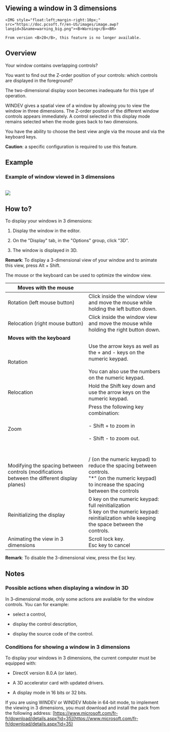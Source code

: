 


## Viewing a window in 3 dimensions 
			

<DIV class="specObsolete">
	<IMG style="float:left;margin-right:10px;" src="https://doc.pcsoft.fr/en-US/images/image.awp?langid=3&name=warning_big.png"><B>Warning</B><BR>
	From version <B>28</B>, this feature is no longer available.
</DIV><a name="NOTE1"></a>
<a name="NOTE1_1"></a>


## Overview
<a name="overview_ELTTEXTE000184"></a>
Your window contains overlapping controls?

You want to find out the Z-order position of your controls: which controls are displayed in the foreground?

The two-dimensional display soon becomes inadequate for this type of operation.

WINDEV gives a spatial view of a window by allowing you to view the window in three dimensions. The Z-order position of the different window controls appears immediately. A control selected in this display mode remains selected when the mode goes back to two dimensions.

You have the ability to choose the best view angle via the mouse and via the keyboard keys.

**Caution**: a specific configuration is required to use this feature.

<a name="NOTE2"></a>
<a name="NOTE2_1"></a>


## Example
<a name="example_ELTTEXTE000208"></a>


### Example of window viewed in 3 dimensions
<a name="example_window_viewed_3_dimensions_ELTPARAGRAPHE000029"></a>
<br>![](https://doc.pcsoft.fr/en-US/images/image.awp?langid=3&name=Vue3D.gif)


<a name="NOTE3"></a>
<a name="NOTE3_1"></a>


## How to?
<a name="how_ELTTEXTE000232"></a>
To display your windows in 3 dimensions:

1. Display the window in the editor.

2. On the "Display" tab, in the "Options" group, click "3D".

3. The window is displayed in 3D.




**Remark**: To display a 3-dimensional view of your window and to animate this view, press Alt + Shift.

The mouse or the keyboard can be used to optimize the window view.

| Moves with the mouse |   |
| --- | --- |
| Rotation (left mouse button) | Click inside the window view and move the mouse while holding the left button down. |
| Relocation (right mouse button) | Click inside the window view and move the mouse while holding the right button down. |
| **Moves with the keyboard** |   |
| Rotation | Use the arrow keys as well as the + and - keys on the numeric keypad.<br><br>You can also use the numbers on the numeric keypad. |
| Relocation | Hold the Shift key down and use the arrow keys on the numeric keypad. |
| Zoom | Press the following key combination:<br><br>- Shift + to zoom in<br><br>- Shift - to zoom out.<br><br><br> |
| Modifying the spacing between controls (modifications between the different display planes) | / (on the numeric keypad) to reduce the spacing between controls.<br>"\*" (on the numeric keypad) to increase the spacing between the controls |
| Reinitializing the display | 0 key on the numeric keypad: full reinitialization<br>5 key on the numeric keypad: reinitialization while keeping the space between the controls. |
| Animating the view in 3 dimensions | Scroll lock key.<br>Esc key to cancel |

**Remark**: To disable the 3-dimensional view, press the Esc key.

<a name="NOTE4"></a>
<a name="NOTE4_1"></a>


## Notes
<a name="notes_ELTTEXTE000256"></a>


### Possible actions when displaying a window in 3D
<a name="possible_actions_when_displaying_window_3d_ELTPARAGRAPHE000116"></a>

In 3-dimensional mode, only some actions are available for the window controls. You can for example:

- select a control,

- display the control description,

- display the source code of the control.



<a name="NOTE4_2"></a>


### Conditions for showing a window in 3 dimensions
<a name="conditions_for_showing_window_3_dimensions_ELTPARAGRAPHE000127"></a>

To display your windows in 3 dimensions, the current computer must be equipped with:

- DirectX version 8.0.A (or later).

- A 3D accelerator card with updated drivers.

- A display mode in 16 bits or 32 bits.




If you are using WINDEV or WINDEV Mobile in 64-bit mode, to implement the viewing in 3 dimensions, you must download and install the pack from the following address: [https://www.microsoft.com/fr-fr/download/details.aspx?id=35](https://www.microsoft.com/fr-fr/download/details.aspx?id=35)


